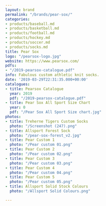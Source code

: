 ```yaml
---
layout: brand
permalink: "/brands/pear-sox/"
categories:
- products/baseball.md
- products/basketball.md
- products/football.md
- products/hockey.md
- products/soccer.md
- products/socks.md
title: Pear Sox
logo: "/pearsox-logo.jpg"
website: https://www.pearsox.com/
pdfs:
- "/2019-pearsox-catalogue.pdf"
info: Fabulous custom athletic knit socks.
date: '2019-03-29T22:31:35.000+00:00'
catalogues:
- title: Pearsox Catalogue
  year: 2019
  pdf: "/2019-pearsox-catalogue.pdf"
- title: Pear Sox All Sport Size Chart
  year: 0
  pdf: "/Pear Sox All Sport Size chart.jpg"
photos:
- title: Treherne Tigers Custom Socks
  photo: "/Screenshot (247).png"
- title: Allsport Forest Sock
  photo: "/pear-sox-forest_v2.jpg"
- title: Pear Custom 1
  photo: "/Pear custom 01.png"
- title: Pear Custom 2
  photo: "/Pear custom 02.png"
- title: Pear Custom 3
  photo: "/Pear custom 03.png"
- title: Pear Custom 4
  photo: "/Pear custom 04.png"
- title: Pear Custom 5
  photo: "/Pear custom 05.png"
- title: Allsport Solid Stock Colours
  photo: "/Allsport Solid Colours.png"

---
```

